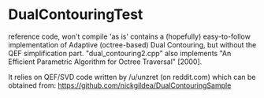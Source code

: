 # DualContouringTest
reference code, won't compile 'as is'
contains a (hopefully) easy-to-follow implementation of Adaptive (octree-based) Dual Contouring, but without the QEF simplification part.
"dual_contouring2.cpp" also implements "An Efficient Parametric Algorithm for Octree Traversal" [2000].

It relies on QEF/SVD code written by /u/unzret (on reddit.com) which can be obtained from:
https://github.com/nickgildea/DualContouringSample

